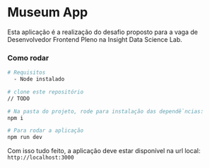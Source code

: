 # Museum App

Esta aplicação é a realização do desafio proposto para a vaga de Desenvolvedor Frontend Pleno na Insight Data Science Lab.

### Como rodar

```bash
# Requisitos
  - Node instalado

# clone este repositório
// TODO

# Na pasta do projeto, rode para instalação das dependềncias:
npm i

# Para rodar a aplicação
npm run dev
```

Com isso tudo feito, a aplicação deve estar disponível na url local: `http://localhost:3000`
